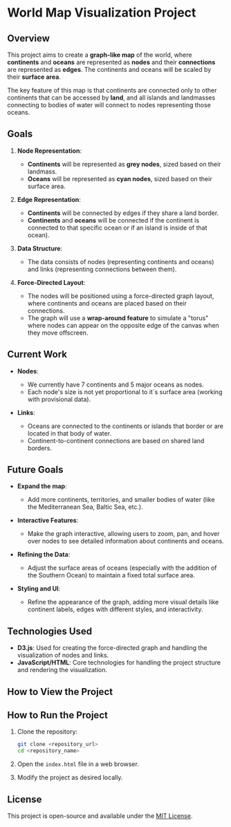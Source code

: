 # World Map Visualization Project

## Overview

This project aims to create a **graph-like map** of the world, where **continents** and **oceans** are represented as **nodes** and their **connections** are represented as **edges**. The continents and oceans will be scaled by their **surface area**. 

The key feature of this map is that continents are connected only to other continents that can be accessed by **land**, and all islands and landmasses connecting to bodies of water will connect to nodes representing those oceans.

## Goals

1. **Node Representation**: 
   - **Continents** will be represented as **grey nodes**, sized based on their landmass.
   - **Oceans** will be represented as **cyan nodes**, sized based on their surface area.
   
2. **Edge Representation**: 
   - **Continents** will be connected by edges if they share a land border.
   - **Continents** and **oceans** will be connected if the continent is connected to that specific ocean or if an island is inside of that ocean).
   
3. **Data Structure**:
   - The data consists of nodes (representing continents and oceans) and links (representing connections between them).
   
4. **Force-Directed Layout**:
   - The nodes will be positioned using a force-directed graph layout, where continents and oceans are placed based on their connections.
   - The graph will use a **wrap-around feature** to simulate a "torus" where nodes can appear on the opposite edge of the canvas when they move offscreen.

## Current Work

- **Nodes**:
  - We currently have 7 continents and 5 major oceans as nodes.
  - Each node's size is not yet proportional to it´s surface area (working with provisional data).
  
- **Links**:
  - Oceans are connected to the continents or islands that border or are located in that body of water.
  - Continent-to-continent connections are based on shared land borders.

## Future Goals

- **Expand the map**: 
   - Add more continents, territories, and smaller bodies of water (like the Mediterranean Sea, Baltic Sea, etc.).
   
- **Interactive Features**: 
   - Make the graph interactive, allowing users to zoom, pan, and hover over nodes to see detailed information about continents and oceans.

- **Refining the Data**: 
   - Adjust the surface areas of oceans (especially with the addition of the Southern Ocean) to maintain a fixed total surface area.
   
- **Styling and UI**: 
   - Refine the appearance of the graph, adding more visual details like continent labels, edges with different styles, and interactivity.

## Technologies Used

- **D3.js**: Used for creating the force-directed graph and handling the visualization of nodes and links.
- **JavaScript/HTML**: Core technologies for handling the project structure and rendering the visualization.

## How to View the Project  

## How to Run the Project

1. Clone the repository:
    ```bash
    git clone <repository_url>
    cd <repository_name>
    ```

2. Open the `index.html` file in a web browser.

3. Modify the project as desired locally.

## License

This project is open-source and available under the [MIT License](LICENSE).
